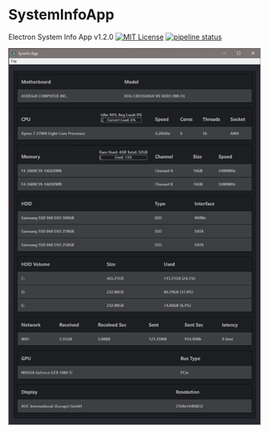 # SystemInfoApp
Electron System Info App v1.2.0 [![MIT License](https://img.shields.io/github/license/nrpatten/SysInfoApp.svg?color=success)](https://github.com/nrpatten/SysInfoApp/blob/original/LICENSE) [![pipeline status](https://img.shields.io/gitlab/pipeline/nrpatten/SysinfoApp/original.svg)](https://gitlab.com/nrpatten/SysInfoApp/commits/original) 

![SysInfoApp](SysInfoApp.jpg) 

